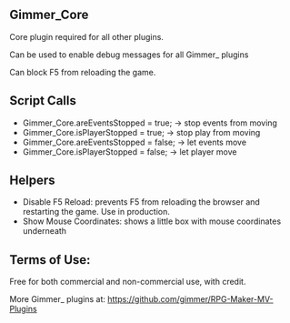 ## Gimmer_Core

Core plugin required for all other plugins.

Can be used to enable debug messages for all Gimmer_ plugins

Can block F5 from reloading the game.

## Script Calls

* Gimmer_Core.areEventsStopped = true; -> stop events from moving
* Gimmer_Core.isPlayerStopped = true; -> stop play from moving
* Gimmer_Core.areEventsStopped = false; -> let events move
* Gimmer_Core.isPlayerStopped = false; -> let player move

## Helpers

* Disable F5 Reload: prevents F5 from reloading the browser and restarting the game. Use in production.
* Show Mouse Coordinates: shows a little box with mouse coordinates underneath


## Terms of Use:

Free for both commercial and non-commercial use, with credit.

More Gimmer_ plugins at: https://github.com/gimmer/RPG-Maker-MV-Plugins